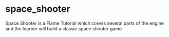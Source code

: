 # space_shooter

Space Shooter is a Flame Tutorial which covers several parts of the engine
and the learner will build a classic space shooter game
